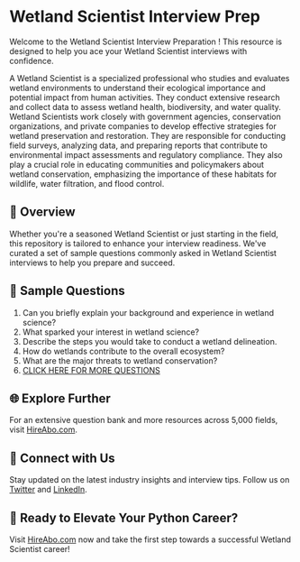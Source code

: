 # Wetland Scientist Interview Prep

Welcome to the Wetland Scientist Interview Preparation ! This resource is designed to help you ace your Wetland Scientist interviews with confidence.

A Wetland Scientist is a specialized professional who studies and evaluates wetland environments to understand their ecological importance and potential impact from human activities. They conduct extensive research and collect data to assess wetland health, biodiversity, and water quality. Wetland Scientists work closely with government agencies, conservation organizations, and private companies to develop effective strategies for wetland preservation and restoration. They are responsible for conducting field surveys, analyzing data, and preparing reports that contribute to environmental impact assessments and regulatory compliance. They also play a crucial role in educating communities and policymakers about wetland conservation, emphasizing the importance of these habitats for wildlife, water filtration, and flood control.

## 🚀 Overview

Whether you're a seasoned Wetland Scientist or just starting in the field, this repository is tailored to enhance your interview readiness. We've curated a set of sample questions commonly asked in Wetland Scientist interviews to help you prepare and succeed.

## 📝 Sample Questions

1. Can you briefly explain your background and experience in wetland science?
2. What sparked your interest in wetland science?
3. Describe the steps you would take to conduct a wetland delineation.
4. How do wetlands contribute to the overall ecosystem?
5. What are the major threats to wetland conservation?
6. [CLICK HERE FOR MORE QUESTIONS](https://hireabo.com/job/5_3_14/Wetland%20Scientist)

## 🌐 Explore Further

For an extensive question bank and more resources across 5,000 fields, visit [HireAbo.com](https://www.hireabo.com).

## 📱 Connect with Us

Stay updated on the latest industry insights and interview tips. Follow us on [Twitter](https://twitter.com/hireabo) and [LinkedIn](https://www.linkedin.com/in/hire-abo-3609972a8/).

## 🚀 Ready to Elevate Your Python Career?

Visit [HireAbo.com](https://www.hireabo.com) now and take the first step towards a successful Wetland Scientist career!